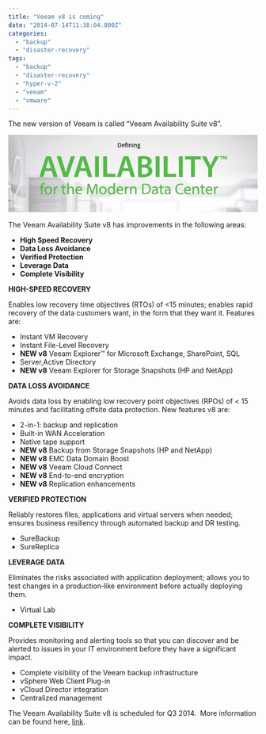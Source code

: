 ```yaml
---
title: "Veeam v8 is coming"
date: "2014-07-14T11:38:04.000Z"
categories: 
  - "backup"
  - "disaster-recovery"
tags: 
  - "backup"
  - "disaster-recovery"
  - "hyper-v-2"
  - "veeam"
  - "vmware"
---
```


The new version of Veeam is called “Veeam Availability Suite v8”.

[![Veeam](images/2014-07-14_13h47_38.png)](https://www.ivobeerens.nl/wp-content/uploads/2014/07/2014-07-14_13h47_38.png)

The Veeam Availability Suite v8 has improvements in the following areas:

- **High Speed Recovery**
- **Data Loss Avoidance**
- **Verified Protection**
- **Leverage Data**
- **Complete Visibility**

**HIGH-SPEED RECOVERY**

Enables low recovery time objectives (RTOs) of <15 minutes; enables rapid recovery of the data customers want, in the form that they want it. Features are:

- Instant VM Recovery
- Instant File-Level Recovery
- **NEW v8** Veeam Explorer™ for Microsoft Exchange, SharePoint, SQL
- Server,Active Directory
- **NEW v8** Veeam Explorer for Storage Snapshots (HP and NetApp)

**DATA LOSS AVOIDANCE**

Avoids data loss by enabling low recovery point objectives (RPOs) of < 15 minutes and facilitating offsite data protection. New features v8 are:

- 2-in-1: backup and replication
- Built-in WAN Acceleration
- Native tape support
- **NEW v8** Backup from Storage Snapshots (HP and NetApp)
- **NEW v8** EMC Data Domain Boost
- **NEW v8** Veeam Cloud Connect
- **NEW v8** End-to-end encryption
- **NEW v8** Replication enhancements

**VERIFIED PROTECTION**

Reliably restores files, applications and virtual servers when needed; ensures business resiliency through automated backup and DR testing.

- SureBackup
- SureReplica

**LEVERAGE DATA**

Eliminates the risks associated with application deployment; allows you to test changes in a production‐like environment before actually deploying them.

- Virtual Lab

**COMPLETE VISIBILITY**

Provides monitoring and alerting tools so that you can discover and be alerted to issues in your IT environment before they have a significant impact.

- Complete visibility of the Veeam backup infrastructure
- vSphere Web Client Plug-in
- vCloud Director integration
- Centralized management

The Veeam Availability Suite v8 is scheduled for Q3 2014.  More information can be found here, [link](http://go.veeam.com/availability-suite-v8).
